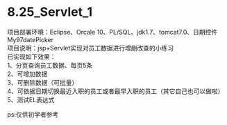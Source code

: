 # 8.25_Servlet_1
项目部署环境：Eclipse、Orcale 10、PL/SQL、jdk1.7、tomcat7.0、日期控件My97datePicker</br>
项目说明：jsp+Servlet实现对员工数据进行增删改查的小练习</br>
已实现如下效果：</br>
1、分页查询员工数据、每页5条</br>
2、可增加数据</br>
3、可删除数据（可批量）</br>
4、可依据日期切换最近入职的员工或者最早入职的员工（其它自己也可以做啦）</br>
5、测试EL表达式</br>

ps:仅供初学者参考
